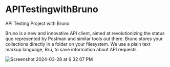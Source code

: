 # APITestingwithBruno

API Testing Project with Bruno 

Bruno is a new and innovative API client, aimed at revolutionizing the status quo represented by Postman and similar tools out there.
Bruno stores your collections directly in a folder on your filesystem. We use a plain text markup language, Bru, to save information about API requests


![Screenshot 2024-03-28 at 6 32 07 PM](https://github.com/PramodDutta/APITestingwithBruno/assets/1409610/179b44fc-24a5-4769-8d82-4a4f35201956)
